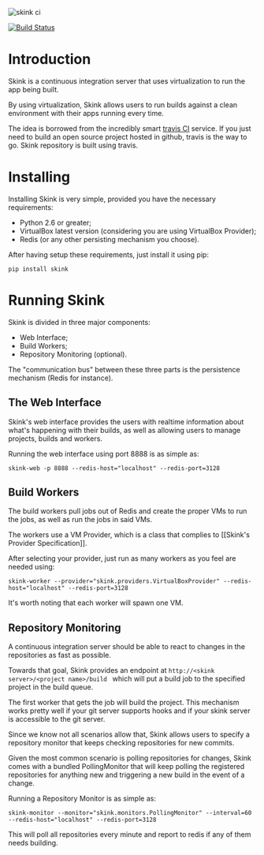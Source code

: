 ![skink ci](https://raw.github.com/heynemann/skink.vnext/master/gh/skink-logo.png) 

[![Build Status](https://secure.travis-ci.org/heynemann/skink.vnext.png)](http://travis-ci.org/heynemann/skink.vnext)

# Introduction

Skink is a continuous integration server that uses virtualization to run the app being built.

By using virtualization, Skink allows users to run builds against a clean environment with
their apps running every time.

The idea is borrowed from the incredibly smart [travis CI](http://travis.ci) service.
If you just need to build an open source project hosted in github, travis is the way to go.
Skink repository is built using travis.

# Installing

Installing Skink is very simple, provided you have the necessary requirements:

* Python 2.6 or greater;
* VirtualBox latest version (considering you are using VirtualBox Provider);
* Redis (or any other persisting mechanism you choose).

After having setup these requirements, just install it using pip:

``pip install skink``

# Running Skink

Skink is divided in three major components:

* Web Interface;
* Build Workers;
* Repository Monitoring (optional).

The "communication bus" between these three parts is the persistence mechanism (Redis for instance).

## The Web Interface

Skink's web interface provides the users with realtime information about 
what's happening with their builds, as well as allowing users to manage projects, builds and workers.

Running the web interface using port 8888 is as simple as:

``skink-web -p 8888 --redis-host="localhost" --redis-port=3128``

## Build Workers

The build workers pull jobs out of Redis and create the proper VMs to
run the jobs, as well as run the jobs in said VMs.

The workers use a VM Provider, which is a class that complies to [[Skink's Provider Specification]].

After selecting your provider, just run as many workers as you feel are needed using:

``skink-worker --provider="skink.providers.VirtualBoxProvider" --redis-host="localhost" --redis-port=3128``

It's worth noting that each worker will spawn one VM.

## Repository Monitoring

A continuous integration server should be able to react to changes in 
the repositories as fast as possible.

Towards that goal, Skink provides an endpoint at ``http://<skink server>/<project name>/build ``
which will put a build job to the specified project in the build queue.

The first worker that gets the job will build the project. This mechanism works pretty well
if your git server supports hooks and if your skink server is accessible to the git server.

Since we know not all scenarios allow that, Skink allows users to specify a repository monitor
that keeps checking repositories for new commits.

Given the most common scenario is polling repositories for changes, Skink comes with a bundled
PollingMonitor that will keep polling the registered repositories for anything new and triggering a new
build in the event of a change.

Running a Repository Monitor is as simple as:

``skink-monitor --monitor="skink.monitors.PollingMonitor" --interval=60 --redis-host="localhost" --redis-port=3128``

This will poll all repositories every minute and report to redis if any of them needs building.
